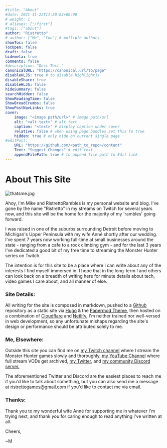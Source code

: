 ```yaml
---
#title: "About"
#date: 2021-11-22T11:30:03+00:00
# weight: 1
# aliases: ["/first"]
#tags: ["about"]
author: "Ristretto"
# author: ["Me", "You"] # multiple authors
showToc: false
TocOpen: false
draft: false
hidemeta: true
comments: false
#description: "Desc Text."
canonicalURL: "https://canonical.url/to/page"
disableHLJS: true # to disable highlightjs
disableShare: true
disableHLJS: false
hideSummary: false
searchHidden: false
ShowReadingTime: false
ShowBreadCrumbs: false
ShowPostNavLinks: true
cover:
    image: "<image path/url>" # image path/url
    alt: "<alt text>" # alt text
    caption: "<text>" # display caption under cover
    relative: false # when using page bundles set this to true
    hidden: true # only hide on current single page
#editPost:
    URL: "https://github.com/<path_to_repo>/content"
    Text: "Suggest Changes" # edit text
    appendFilePath: true # to append file path to Edit link
---
```


# About This Site

![thatsme.jpg](/about/thatsme.jpg)

Ahoy, I'm Mike and RistrettoRambles is my personal website and blog. I've gone by the name "Ristretto" in my streams on Twitch for several years now, and this site will be the home for the majority of my 'rambles' going forward. 

I was raised in one of the suburbs surrounding Detroit before moving to Michigan's Upper Peninsula with my wife Anné shortly after our wedding. I've spent 7 years now working full-time at small businesses around the state - ranging from a cafe to a rock climbing gym - and for the last 3 years I've dedicated a good bit of my free time to streaming the Monster Hunter series on Twitch.

The intention is for this site to be a place where I can write about any of the interests I find myself immersed in. I hope that in the long-term I and others can look back on a breadth of writing here for minute details about tech, video games I care about, and all manner of else.

### Site Details:

All writing for the site is composed in markdown, pushed to a [Github](https://github.com/) repository as a static site via [Hugo](https://gohugo.io/)	& the [Papermod Theme](https://github.com/adityatelange/hugo-PaperMod),  then hosted on a combination of [Cloudflare](https://www.cloudflare.com/products/registrar/) and [Netlify.](https://www.netlify.com/) I'm neither trained nor well-versed in web development, so any unfortunate mishaps regarding the site's design or performance should be attributed solely to me.

### Me, Elsewhere:

Outside this site you can find me on [my Twitch channel](https://www.twitch.tv/ristrettochronicles) where I stream the Monster Hunter games slowly and thoroughly, [my YouTube Channel](https://www.youtube.com/channel/UCgg0KncWzZobxuy3nO0xRuQ) where full stream VODs get archived, [my Twitter](https://twitter.com/ristrettogames), and [my community Discord server.](https://discord.gg/f2QmzbH)

The aforementioned Twitter and Discord are the easiest places to reach me if you'd like to talk about something, but you can also send me a message at ristrettogames@gmail.com if you'd like to contact me via email.

### Thanks:

Thank you to my wonderful wife Anné for supporting me in whatever I'm trying next, and thank *you* for caring enough to read anything I've written at all.

Cheers,

~M